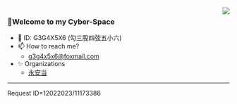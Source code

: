
<img align="right" src="https://github-readme-stats.vercel.app/api?username=G3G4X5X6" />

### 🍻Welcome to my Cyber-Space
- 👋 ID: G3G4X5X6 (勾三股四弦五小六)
- 📫 How to reach me?
  - g3g4x5x6@foxmail.com
- ✨ Organizations
  - [永安当](https://github.com/Yong-An-Dang)

<!-- [![G3G4X5X6's GitHub stats](https://github-readme-stats.vercel.app/api?username=G3G4X5X6)](https://github.com/anuraghazra/github-readme-stats) -->

<!---
G3G4X5X6/G3G4X5X6 is a ✨ special ✨ repository because its `README.md` (this file) appears on your GitHub profile.
You can click the Preview link to take a look at your changes.
--->


<HR>
Request ID=12022023/11173386


